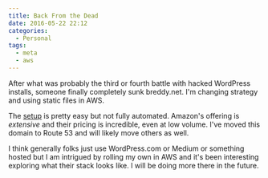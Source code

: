 ```yaml
---
title: Back From the Dead
date: 2016-05-22 22:12
categories:
  - Personal
tags:
  - meta
  - aws
---
```


After what was probably the third or fourth battle with hacked WordPress installs, someone finally completely sunk breddy.net. I'm changing strategy and using static files in AWS.

<!-- more -->

The [setup](http://docs.aws.amazon.com/gettingstarted/latest/swh/website-hosting-intro.html) is pretty easy but not fully automated. Amazon's offering is *extensive* and their pricing is incredible, even at low volume. I've moved this domain to Route 53 and will likely move others as well.

I think generally folks just use WordPress.com or Medium or something hosted but I am intrigued by rolling my own in AWS and it's been interesting exploring what their stack looks like. I will be doing more there in the future.
